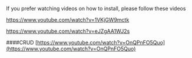 If you prefer watching videos on how to install,
please follow these videos

https://www.youtube.com/watch?v=1VKjGW9mctk

https://www.youtube.com/watch?v=eJZgAA1WJ2s

####CRUD
[https://www.youtube.com/watch?v=OnQPnFO5Quo](https://www.youtube.com/watch?v=OnQPnFO5Quo)
